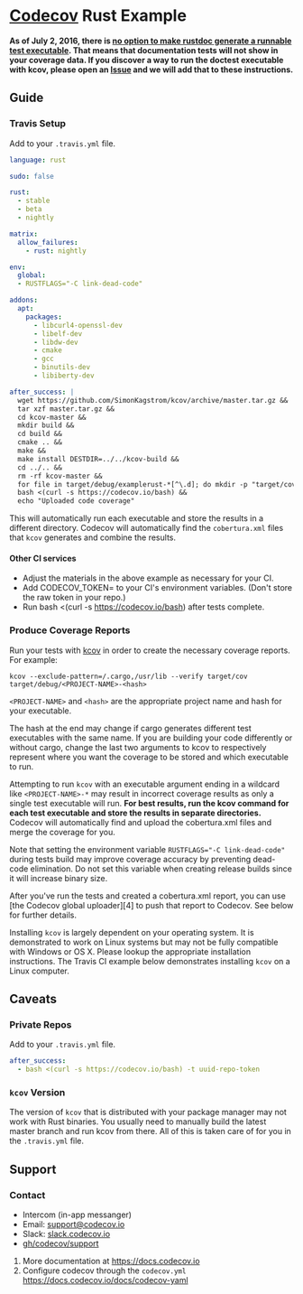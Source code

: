 # [Codecov][1] Rust Example

**As of July 2, 2016, there is [no option to make rustdoc generate a runnable test executable][7]. That means that documentation tests will not show in your coverage data. If you discover a way to run the doctest executable with kcov, please open an [Issue][8] and we will add that to these instructions.**

## Guide
### Travis Setup

Add to your `.travis.yml` file.
```yml
language: rust

sudo: false

rust:
  - stable
  - beta
  - nightly

matrix:
  allow_failures:
    - rust: nightly

env:
  global:
  - RUSTFLAGS="-C link-dead-code"

addons:
  apt:
    packages:
      - libcurl4-openssl-dev
      - libelf-dev
      - libdw-dev
      - cmake
      - gcc
      - binutils-dev
      - libiberty-dev

after_success: |
  wget https://github.com/SimonKagstrom/kcov/archive/master.tar.gz &&
  tar xzf master.tar.gz &&
  cd kcov-master &&
  mkdir build &&
  cd build &&
  cmake .. &&
  make &&
  make install DESTDIR=../../kcov-build &&
  cd ../.. &&
  rm -rf kcov-master &&
  for file in target/debug/examplerust-*[^\.d]; do mkdir -p "target/cov/$(basename $file)"; ./kcov-build/usr/local/bin/kcov --exclude-pattern=/.cargo,/usr/lib --verify "target/cov/$(basename $file)" "$file"; done &&
  bash <(curl -s https://codecov.io/bash) &&
  echo "Uploaded code coverage"
```
This will automatically run each executable and store the results in a
different directory. Codecov will automatically find the `cobertura.xml`
files that `kcov` generates and combine the results.

#### Other CI services
- Adjust the materials in the above example as necessary for your CI.
- Add CODECOV_TOKEN=<your repo token> to your CI's environment variables. (Don't store the raw token in your repo.)
- Run bash <(curl -s https://codecov.io/bash) after tests complete.

### Produce Coverage Reports

Run your tests with [kcov][6] in order to create the necessary coverage
reports. For example:

```
kcov --exclude-pattern=/.cargo,/usr/lib --verify target/cov target/debug/<PROJECT-NAME>-<hash>
```

`<PROJECT-NAME>` and `<hash>` are the appropriate project name and hash for
your executable.

The hash at the end may change if cargo generates different test
executables with the same name. If you are building your code
differently or without cargo, change the last two arguments
to kcov to respectively represent where you want the coverage to
be stored and which executable to run.

Attempting to run `kcov` with an executable argument ending in a wildcard
like `<PROJECT-NAME>-*` may result in incorrect coverage results as only a
single test executable will run. **For best results, run the kcov command
for each test executable and store the results in separate directories.**
Codecov will automatically find and upload the cobertura.xml files and
merge the coverage for you.

Note that setting the environment variable `RUSTFLAGS="-C link-dead-code"`
during tests build may improve coverage accuracy by preventing dead-code elimination.
Do not set this variable when creating release builds since it will increase
binary size.

After you've run the tests and created a cobertura.xml report, you can
use [the Codecov global uploader][4] to push that report to Codecov.
See below for further details.

Installing `kcov` is largely dependent on your operating system. It is
demonstrated to work on Linux systems but may not be fully compatible with
Windows or OS X. Please lookup the appropriate installation instructions.
The Travis CI example below demonstrates installing `kcov` on a Linux
computer.

## Caveats
### Private Repos
Add to your `.travis.yml` file.
```yml
after_success:
  - bash <(curl -s https://codecov.io/bash) -t uuid-repo-token
```
### `kcov` Version

The version of `kcov` that is distributed with your package manager may not
work with Rust binaries. You usually need to manually build the latest
master branch and run kcov from there. All of this is taken care of for you
in the `.travis.yml` file.
## Support

### Contact
- Intercom (in-app messanger)
- Email: [support@codecov.io](mailto:support@codecov.io)
- Slack: [slack.codecov.io](https://slack.codecov.io)
- [gh/codecov/support](https://github.com/codecov/support)

1. More documentation at https://docs.codecov.io
2. Configure codecov through the `codecov.yml`  https://docs.codecov.io/docs/codecov-yaml



[1]: https://codecov.io/
[5]: http://codecov.io/github/codecov/example-rust?branch=master
[6]: https://simonkagstrom.github.io/kcov/
[7]: http://stackoverflow.com/questions/35547710/does-rustdoc-generate-runnable-binaries
[8]: https://github.com/codecov/example-rust/issues
